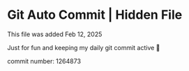 # Git Auto Commit | Hidden File

This file was added Feb 12, 2025

Just for fun and keeping my daily git commit active 🤪

commit number: 1264873
